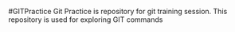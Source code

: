#GITPractice
Git Practice is repository for git training session. 
This repository is used  for exploring GIT  commands
